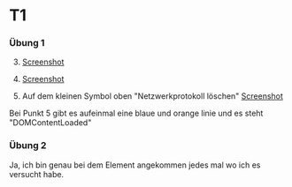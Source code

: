 # T1
### Übung 1

3. [Screenshot](Uebungen\T1\before.png?raw=true)

5. [Screenshot](Uebungen\T1\after.png?raw=true)
6. Auf dem kleinen Symbol oben "Netzwerkprotokoll löschen"
[Screenshot](Uebungen\T1\symbol.png?raw=true)

Bei Punkt 5 gibt es aufeinmal eine blaue und orange linie und es steht "DOMContentLoaded"

### Übung 2

Ja, ich bin genau bei dem Element angekommen jedes mal wo ich es versucht habe.
